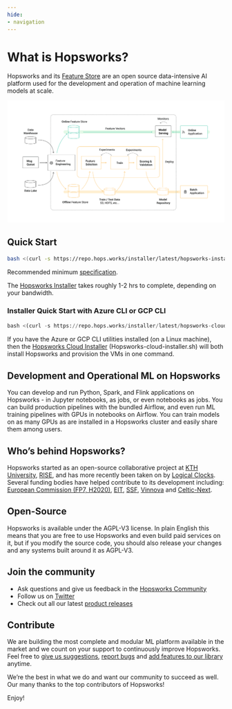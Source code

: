 ```yaml
---
hide:
- navigation
---
```


# What is Hopsworks?

Hopsworks and its [Feature Store](https://docs.hopsworks.ai/feature-store-api/latest/) are an open source data-intensive AI platform used for the development and operation of machine learning models at scale.

<img src="assets/images/architecture.svg">

<a name="quick"></a>
## Quick Start


```bash
bash <(curl -s https://repo.hops.works/installer/latest/hopsworks-installer.sh)
```
Recommended minimum [specification](https://hopsworks.readthedocs.io/en/stable/getting_started/installation_guide/platforms/hopsworks-installer.html#requirements).

The [Hopsworks Installer](https://hopsworks.readthedocs.io/en/stable/getting_started/installation_guide/platforms/hopsworks-installer.html) takes roughly 1-2 hrs to complete, depending on your bandwidth.


### Installer Quick Start with Azure CLI or GCP CLI

```python
bash <(curl -s https://repo.hops.works/installer/latest/hopsworks-cloud-installer.sh)
```
If you have the Azure or GCP CLI utilities installed (on a Linux machine), then the [Hopsworks Cloud Installer](https://hopsworks.readthedocs.io/en/stable/getting_started/installation_guide/platforms/hopsworks-cloud-installer.html) (Hopsworks-cloud-installer.sh) will both install Hopsworks and provision the VMs in one command.

## Development and Operational ML on Hopsworks
You can develop and run Python, Spark, and Flink applications on Hopsworks - in Jupyter notebooks, as jobs, or even notebooks as jobs. You can build production pipelines with the bundled Airflow, and even run ML training pipelines with GPUs in notebooks on Airflow. You can train models on as many GPUs as are installed in a Hopsworks cluster and easily share them among users.

## Who’s behind Hopsworks?
Hopsworks started as an open-source collaborative project at [KTH University](https://www.kth.se/en), [RISE](https://www.ri.se/en), and has more recently been taken on by [Logical Clocks](https://www.logicalclocks.com/). Several funding bodies have helped contribute to its development including: [European Commission (FP7, H2020)](https://ec.europa.eu/), [EIT](https://eit.europa.eu/), [SSF](https://strategiska.se/), [Vinnova](https://www.vinnova.se/) and [Celtic-Next](https://www.celticnext.eu/).


## Open-Source
Hopsworks is available under the AGPL-V3 license. In plain English this means that you are free to use Hopsworks and even build paid services on it, but if you modify the source code, you should also release your changes and any systems built around it as AGPL-V3.


## Join the community
-  Ask questions and give us feedback in the [Hopsworks Community](https://community.hopsworks.ai/)
- Follow us on [Twitter](https://twitter.com/hopsworks)
- Check out all our latest [product releases](https://github.com/logicalclocks/hopsworks/releases)


## Contribute
We are building the most complete and modular ML platform available in the market and we count on your support to continuously improve Hopsworks. Feel free to [give us suggestions](https://github.com/logicalclocks/hopsworks), [report bugs](https://github.com/logicalclocks/hopsworks/issues) and [add features to our library](https://github.com/logicalclocks/feature-store-api) anytime.

We’re the best in what we do and want our community to succeed as well.  
Our many thanks to the top contributors of Hopsworks!


Enjoy!
